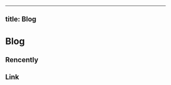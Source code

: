 <script setup>
import CustomComponent from '../test/T.vue'
</script>

---
title: Blog 
---

# Blog

<CustomComponent/>

## Rencently


## Link